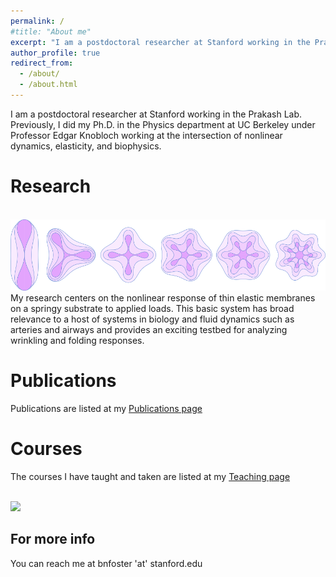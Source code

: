 ```yaml
---
permalink: /
#title: "About me"
excerpt: "I am a postdoctoral researcher at Stanford working in the Prakash Lab.  Previously, I did my Ph.D. in the Physics department at UC Berkeley under Professor Edgar Knobloch working at the intersection of nonlinear dynamics, elasticity, and biophysics."
author_profile: true
redirect_from: 
  - /about/
  - /about.html
---
```



I am a postdoctoral researcher at Stanford working in the Prakash Lab.  Previously, I did my Ph.D. in the Physics department at UC Berkeley under Professor Edgar Knobloch working at the intersection of nonlinear dynamics, elasticity, and biophysics.

Research
======
<br/><img src='/images/wrinkles_low.png'>
My research centers on the nonlinear response of thin elastic membranes on a springy substrate to applied loads.  This basic system has broad relevance to a host of systems in biology and fluid dynamics such as arteries and airways and provides an exciting testbed for analyzing wrinkling and folding responses.




Publications
======
Publications are listed at my [Publications page](https://benlfoster.github.io/publications)

Courses
======
The courses I have taught and taken are listed at my [Teaching page](https://benlfoster.github.io/teaching)



<br/><img src='/images/supp01.mp4'>


For more info
------
You can reach me at bnfoster 'at' stanford.edu
